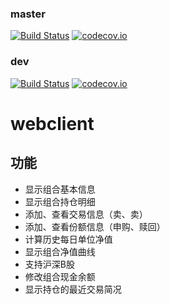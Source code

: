 ### master
[![Build Status](https://travis-ci.org/guhe/webclient.svg?branch=master)](https://travis-ci.org/guhe/webclient)
[![codecov.io](https://codecov.io/github/guhe/webclient/coverage.svg)](https://codecov.io/github/guhe/webclient)

### dev
[![Build Status](https://travis-ci.org/guhe/webclient.svg?branch=dev)](https://travis-ci.org/guhe/webclient)
[![codecov.io](https://codecov.io/github/guhe/webclient/coverage.svg?branch=dev)](https://codecov.io/github/guhe/webclient)

# webclient

## 功能
* 显示组合基本信息
* 显示组合持仓明细
* 添加、查看交易信息（卖、卖）
* 添加、查看份额信息（申购、赎回）
* 计算历史每日单位净值
* 显示组合净值曲线
* 支持沪深B股
* 修改组合现金余额
* 显示持仓的最近交易简况